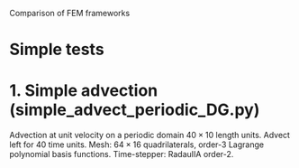 Comparison of FEM frameworks

# Simple tests

# 1. Simple advection (simple_advect_periodic_DG.py)

Advection at unit velocity on a periodic domain $40 \times 10$ length units.  Advect left for $40$ time units.
Mesh: $64 \times 16$ quadrilaterals, order-3 Lagrange polynomial basis functions.
Time-stepper: RadauIIA order-2.
